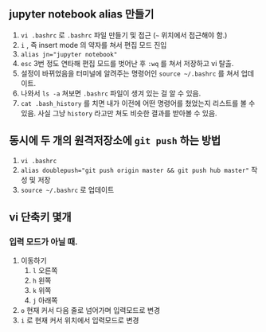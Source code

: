 ## jupyter notebook alias 만들기



1. `vi .bashrc` 로 `.bashrc` 파일 만들기 및 접근 (`~` 위치에서 접근해야 함.)
2. `i` , 즉 insert mode 의 약자를 쳐서 편집 모드 진입
3. `alias jn="jupyter notebook"`
4. `esc` 3번 정도 연타해 편집 모드를 벗어난 후 `:wq` 를 쳐서 저장하고 vi 탈출.
5. 설정이 바뀌었음을 터미널에 알려주는 명령어인 `source ~/.bashrc` 를 쳐서 업데이트.
6. 나와서 `ls -a` 쳐보면 `.bashrc` 파일이 생겨 있는 걸 알 수 있음. 
7. `cat .bash_history` 를 치면 내가 이전에 어떤 명령어를 쳤었는지 리스트를 볼 수 있음. 사실 그냥 `history` 라고만 쳐도 비슷한 결과를 받아볼 수 있음.



## 동시에 두 개의 원격저장소에 `git push` 하는 방법

1. `vi .bashrc`
2. `alias doublepush="git push origin master && git push hub master"` 작성 및 저장
3. `source ~/.bashrc` 로 업데이트



## vi 단축키 몇개

### 입력 모드가 아닐 때.

1. 이동하기
   1. `l` 오른쪽
   2. `h` 왼쪽
   3. `k` 위쪽
   4. `j` 아래쪽
2. `o` 현재 커서 다음 줄로 넘어가며 입력모드로 변경
3. `i` 로 현재 커서 위치에서 입력모드로 변경